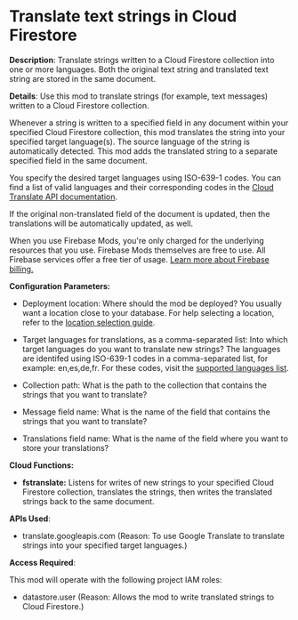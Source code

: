 # Translate text strings in Cloud Firestore

**Description**: Translate strings written to a Cloud Firestore collection into one or more languages. Both the original text string and translated text string are stored in the same document.



**Details**: Use this mod to translate strings (for example, text messages) written to a Cloud Firestore collection.

Whenever a string is written to a specified field in any document within your specified Cloud Firestore collection, this mod translates the string into your specified target language(s). The source language of the string is automatically detected. This mod adds the translated string to a separate specified field in the same document.

You specify the desired target languages using ISO-639-1 codes. You can find a list of valid languages and their corresponding codes in the [Cloud Translate API documentation](https://cloud.google.com/translate/docs/languages).

If the original non-translated field of the document is updated, then the translations will be automatically updated, as well.

When you use Firebase Mods, you're only charged for the underlying resources that you use. Firebase Mods themselves are free to use. All Firebase services offer a free tier of usage. [Learn more about Firebase billing.](https://firebase.google.com/pricing)




**Configuration Parameters:**

* Deployment location: Where should the mod be deployed? You usually want a location close to your database. For help selecting a location, refer to the [location selection guide](https://firebase.google.com/docs/functions/locations#selecting_regions_for_firestore_and_storage).

* Target languages for translations, as a comma-separated list: Into which target languages do you want to translate new strings? The languages are identifed using ISO-639-1 codes in a comma-separated list, for example: en,es,de,fr. For these codes, visit the [supported languages list](https://cloud.google.com/translate/docs/languages).


* Collection path: What is the path to the collection that contains the strings that you want to translate?


* Message field name: What is the name of the field that contains the strings that you want to translate?


* Translations field name: What is the name of the field where you want to store your translations?




**Cloud Functions:**

* **fstranslate:** Listens for writes of new strings to your specified Cloud Firestore collection, translates the strings, then writes the translated strings back to the same document.



**APIs Used**:

* translate.googleapis.com (Reason: To use Google Translate to translate strings into your specified target languages.)



**Access Required**:



This mod will operate with the following project IAM roles:

* datastore.user (Reason: Allows the mod to write translated strings to Cloud Firestore.)
